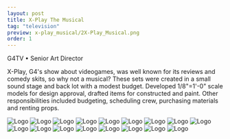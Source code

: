 ```yaml
---
layout: post
title: X-Play The Musical
tag: "television"
preview: x-play_musical/2X-Play_Musical.png
order: 1
---
```

G4TV • Senior Art Director

X-Play, G4's show about videogames, was well known for its reviews and comedy skits, so why not a musical?  These sets were created in a small sound stage and back lot with a modest budget.  Developed 1/8"=1'-0" scale models for design approval, drafted items for constructed and paint. Other responsibilities included budgeting, scheduling crew, purchasing materials and renting props.

![Logo](1X-Play_Musical.png)
![Logo](2X-Play_Musical.png)
![Logo](3X-Play_Musical.png)
![Logo](4X-Play_Musical.png)
![Logo](5X-Play_Musical.png)
![Logo](6X-Play_Musical.png)
![Logo](7X-Play_Musical.png)
![Logo](8X-Play_Musical.png)
![Logo](9X-Play_Musical.png)
![Logo](10X-Play_Musical.png)
![Logo](11X-Play_Musical.png)
![Logo](12X-Play_Musical.png)
![Logo](13X-Play_Musical.png)
![Logo](14X-Play_Musical.png)
![Logo](15X-Play_Musical.png)
![Logo](16X-Play_Musical.png)
![Logo](17X-Play_Musical.png)
